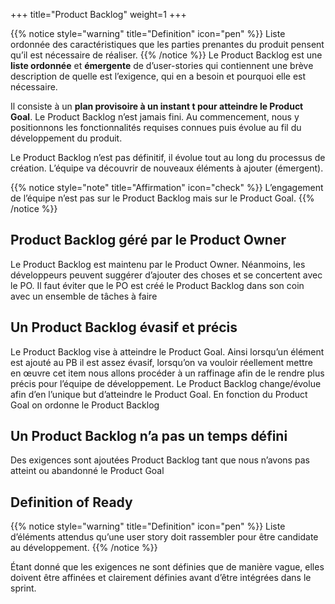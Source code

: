 +++
title="Product Backlog"
weight=1
+++

{{% notice style="warning" title="Definition" icon="pen" %}}
Liste ordonnée des caractéristiques que les parties prenantes du produit pensent qu’il est
nécessaire de réaliser.
{{% /notice %}}
Le Product Backlog est une **liste ordonnée** et **émergente** de d’user-stories qui contiennent
une brève description de quelle est l’exigence, qui en a besoin et pourquoi elle est nécessaire.

Il consiste à un **plan provisoire à un instant t pour atteindre le Product Goal**.
Le Product Backlog n’est jamais fini. Au commencement, nous y positionnons les fonctionnalités requises connues puis évolue au fil du développement du produit.

Le Product Backlog n’est pas définitif, il évolue tout au long du processus de création. L’équipe
va découvrir de nouveaux éléments à ajouter (émergent).

{{% notice style="note" title="Affirmation" icon="check" %}}
L’engagement de l’équipe n’est pas sur le Product Backlog mais sur le Product Goal.
{{% /notice %}}

## Product Backlog géré par le Product Owner
Le Product Backlog est maintenu par le Product Owner. Néanmoins, les développeurs peuvent
suggérer d’ajouter des choses et se concertent avec le PO.
Il faut éviter que le PO est créé le Product Backlog dans son coin avec un ensemble de tâches
à faire

## Un Product Backlog évasif et précis
Le Product Backlog vise à atteindre le Product Goal. Ainsi lorsqu’un élément est ajouté au PB
il est assez évasif, lorsqu’on va vouloir réellement mettre en œuvre cet item nous allons procéder à un raffinage afin de le rendre plus précis pour l’équipe de développement.
Le Product Backlog change/évolue afin d’en l’unique but d’atteindre le Product Goal. En fonction du Product Goal on ordonne le Product Backlog

## Un Product Backlog n’a pas un temps défini
Des exigences sont ajoutées Product Backlog tant que nous n’avons pas atteint ou abandonné
le Product Goal

## Definition of Ready
{{% notice style="warning" title="Definition" icon="pen" %}}
Liste d’éléments attendus qu’une user story doit rassembler pour être candidate au développement.
{{% /notice %}}

Étant donné que les exigences ne sont définies que de manière vague, elles doivent être
affinées et clairement définies avant d’être intégrées dans le sprint.